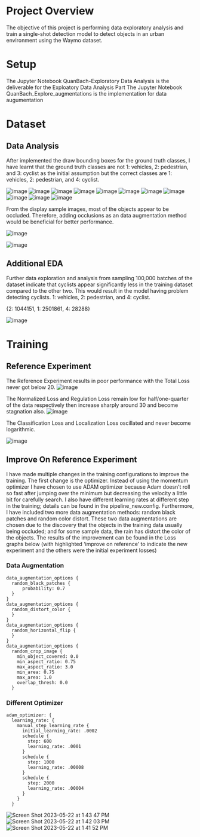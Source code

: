 # Project Overview
The objective of this project is performing data exploratory analysis and train a single-shot detection model to detect objects in an urban environment using the Waymo dataset.
# Setup
The Jupyter Notebook QuanBach-Exploratory Data Analysis is the deliverable for the Exploatory Data Analysis Part
The Jupyter Notebook QuanBach_Explore_augmentations is the implementation for data augumentation
# Dataset
## Data Analysis
After implemented the draw bounding boxes for the ground truth classes, I have learnt that the ground truth classes are not 1: vehicles, 2: pedestrian, and 3: cyclist as the initial assumption but the correct classes are 1: vehicles, 2: pedestrian, and 4: cyclist.

![image](https://github.com/ghost-qb/SDE_Object_Detection/assets/58492405/8fcae009-5529-44af-a659-664636b18b17)
![image](https://github.com/ghost-qb/SDE_Object_Detection/assets/58492405/3b4a63a7-e284-46f7-84cd-35e02f301f53)
![image](https://github.com/ghost-qb/SDE_Object_Detection/assets/58492405/aee916e4-e940-424e-9f4a-13fd69b0a73b)
![image](https://github.com/ghost-qb/SDE_Object_Detection/assets/58492405/54c1d161-c734-4160-a6d1-e9983c3e1ebc)
![image](https://github.com/ghost-qb/SDE_Object_Detection/assets/58492405/fc7dbb35-f8c0-4d34-9f7e-9f31cb6a9bfd)
![image](https://github.com/ghost-qb/SDE_Object_Detection/assets/58492405/18595a1e-7f42-4645-a4f1-111c0c1dbd99)
![image](https://github.com/ghost-qb/SDE_Object_Detection/assets/58492405/49385c3c-e7f1-4231-893f-5fa53601bb7d)
![image](https://github.com/ghost-qb/SDE_Object_Detection/assets/58492405/54adb2cf-f6f1-4226-bda0-d7106a439246)
![image](https://github.com/ghost-qb/SDE_Object_Detection/assets/58492405/65281a2b-c541-4dcf-a58f-2bb17bd36030)
![image](https://github.com/ghost-qb/SDE_Object_Detection/assets/58492405/67e1db72-35d0-4055-905f-4258b78e5998)
![image](https://github.com/ghost-qb/SDE_Object_Detection/assets/58492405/65dab4dc-e692-42d6-b46a-1a8ad7534497)

From the display sample images, most of the objects appear to be occluded. Therefore, adding occlusions as an data augmentation method would be beneficial for better performance.

![image](https://github.com/ghost-qb/SDE_Object_Detection/assets/58492405/73a7f55c-72d9-49a9-83c6-a4d16709839d)

![image](https://github.com/ghost-qb/SDE_Object_Detection/assets/58492405/c741da16-c3cd-407f-bf85-abe4a7262eab)

## Additional EDA
Further data exploration and analysis from sampling 100,000 batches of the dataset indicate that cyclists appear significantly less in the training dataset compared to the other two. This would result in the model having problem detecting cyclists.
1: vehicles, 2: pedestrian, and 4: cyclist.

{2: 1044151, 1: 2501861, 4: 28288}

![image](https://github.com/ghost-qb/SDE_Object_Detection/assets/58492405/e4ccc0dd-0eba-44fb-87e5-d6c71f6694cf)

# Training
## Reference Experiment
The Reference Experiment results in poor performance with the Total Loss never got below 20. 
![image](https://github.com/ghost-qb/SDE_Object_Detection/assets/58492405/cf95cc28-39d6-4bb7-84e2-3cd4a1fe52e6)

The Normalized Loss and Regulation Loss remain low for half/one-quarter of the data respectively then increase sharply around 30 and become stagnation also.
![image](https://github.com/ghost-qb/SDE_Object_Detection/assets/58492405/fd4c4b96-7d9e-4928-99f6-0e0218be31ef)

The Classification Loss and Localization Loss oscillated and never become logarithmic.  

![image](https://github.com/ghost-qb/SDE_Object_Detection/assets/58492405/67a7a650-36ec-4e57-805f-4b70a5c71e8c)

## Improve On Reference Experiment
I have made multiple changes in the training configurations to improve the training. The first change is the optimizer. Instead of using the momentum optimizer I have chosen to use ADAM optimizer because Adam doesn’t roll so fast after jumping over the minimum but decreasing the velocity a little bit for carefully search. I also have different learning rates at different step in the training; details can be found in the pipeline_new.config. Furthermore, I have included two more data augmentation methods: random black patches and random color distort. These two data augmentations are chosen due to the discovery that the objects in the training data usually being occluded; and for some sample data, the rain has distort the color of the objects. The results of the improvement can be found in the Loss graphs below (with highlighted ‘improve on reference’ to indicate the new experiment and the others were the initial experiment losses) 

### Data Augmentation
  ```
  data_augmentation_options {
  	random_black_patches {
    	probability: 0.7
    }
  }
  data_augmentation_options {
  	random_distort_color {
    }
  }
  data_augmentation_options {
    random_horizontal_flip {
    }
  }
  data_augmentation_options {
    random_crop_image {
      min_object_covered: 0.0
      min_aspect_ratio: 0.75
      max_aspect_ratio: 3.0
      min_area: 0.75
      max_area: 1.0
      overlap_thresh: 0.0
    }
  ```
### Different Optimizer
    adam_optimizer: {
      learning_rate: {
        manual_step_learning_rate {
          initial_learning_rate: .0002
          schedule {
            step: 600
            learning_rate: .0001
          }
          schedule {
            step: 1000
            learning_rate: .00008
          }
          schedule {
            step: 2000
            learning_rate: .00004
          }
        }
      }
![Screen Shot 2023-05-22 at 1 43 47 PM](https://github.com/ghost-qb/SDE_Object_Detection/assets/58492405/30ff68a8-8534-479d-a5c8-6abb0d83b702)
![Screen Shot 2023-05-22 at 1 42 03 PM](https://github.com/ghost-qb/SDE_Object_Detection/assets/58492405/3a007cae-34fe-4504-b502-8f48497fee44)
![Screen Shot 2023-05-22 at 1 41 52 PM](https://github.com/ghost-qb/SDE_Object_Detection/assets/58492405/ba06f704-1365-432f-97f5-5c1007aedac3)


      
